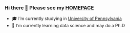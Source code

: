 ### Hi there 👋 Please see my [HOMEPAGE](https://yli.github.io)

- 🎓 I’m currently studying in [University of Pennsylvania](https://www.upenn.edu)
- 🎒 I’m currently learning data science and may do a Ph.D
